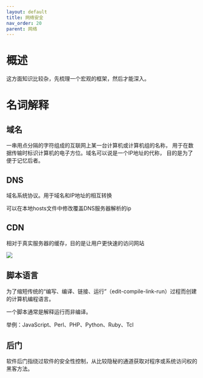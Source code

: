 ```yaml
---
layout: default
title: 网络安全
nav_order: 20
parent: 网络
---
```


# 概述

这方面知识比较杂，先梳理一个宏观的框架，然后才能深入。

# 名词解释

## 域名

一串用点分隔的字符组成的互联网上某一台计算机或计算机组的名称，
用于在数据传输时标识计算机的电子方位。域名可以说是一个IP地址的代称，
目的是为了便于记忆后者。

## DNS

域名系统协议。用于域名和IP地址的相互转换

可以在本地hosts文件中修改覆盖DNS服务器解析的ip

## CDN

相对于真实服务器的缓存，目的是让用户更快速的访问网站

![](https://cdn.jsdelivr.net/gh/guosonglu/images@master/blog-img/202201131004714.png)

## 脚本语言

为了缩短传统的“编写、编译、链接、运行”（edit-compile-link-run）过程而创建的计算机编程语言。

一个脚本通常是解释运行而非编译。

举例：JavaScript、Perl、PHP、Python、Ruby、Tcl

## 后门

软件后门指绕过软件的安全性控制，从比较隐秘的通道获取对程序或系统访问权的黑客方法。






